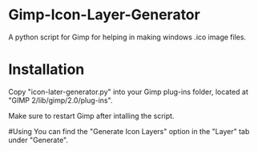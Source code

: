# Gimp-Icon-Layer-Generator
A python script for Gimp for helping in making windows .ico image files.

# Installation
Copy "icon-later-generator.py" into your Gimp plug-ins folder, located at "GIMP 2/lib/gimp/2.0/plug-ins".

Make sure to restart Gimp after intalling the script.

#Using
You can find the "Generate Icon Layers" option in the "Layer" tab under "Generate".
